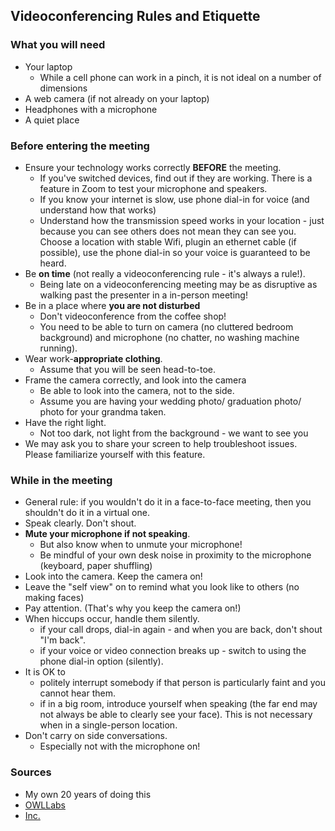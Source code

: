 ## Videoconferencing Rules and Etiquette

### What you will need
- Your laptop 
  - While a cell phone can work in a pinch, it is not ideal on a number of dimensions
- A web camera (if not already on your laptop) 
- Headphones with a microphone 
- A quiet place

### Before entering the meeting

-   Ensure your technology works correctly **BEFORE** the meeting.
    - If you've switched devices, find out if they are working. There is a feature in Zoom to test your microphone and speakers. 
    - If you know your internet is slow, use phone dial-in for voice (and understand how that works)
    - Understand how the transmission speed works in your location - just because you can see others does not mean they can see you. Choose a location with stable Wifi, plugin an ethernet cable (if possible), use the phone dial-in so your voice is guaranteed to be heard.
-   Be **on time** (not really a videoconferencing rule - it's always a rule!).
    - Being late on a videoconferencing meeting may be as disruptive as walking past the presenter in a in-person meeting!
-   Be in a place where **you are not disturbed**
    - Don't videoconference from the coffee shop!
    - You need to be able to turn on camera (no cluttered bedroom background) and microphone (no chatter, no washing machine running).
-   Wear work-**appropriate clothing**.
    - Assume that you will be seen head-to-toe. 
-   Frame the camera correctly, and look into the camera
    - Be able to look into the camera, not to the side.
    - Assume you are having your wedding photo/ graduation photo/ photo for your grandma taken.
-   Have the right light.
    - Not too dark, not light from the background - we want to see you
- We may ask you to share your screen to help troubleshoot issues. Please familiarize yourself with this feature. 

### While in the meeting

- General rule:  if you wouldn't do it in a face-to-face meeting, then you shouldn't do it in a virtual one. 
- Speak clearly. Don't shout.
- **Mute your microphone if not speaking**. 
   - But also know when to unmute your microphone!
   - Be mindful of your own desk noise in proximity to the microphone (keyboard, paper shuffling)
-   Look into the camera. Keep the camera on!
   - Leave the "self view" on to remind what you look like to others (no making faces)
-   Pay attention. (That's why you keep the camera on!)
-   When hiccups occur, handle them silently.
    - if your call drops, dial-in again - and when you are back, don't shout "I'm back".
    - if your voice or video connection breaks up - switch to using the phone dial-in option (silently).
- It is OK to  
    - politely interrupt somebody if that person is particularly faint and you cannot hear them. 
    - if in a big room, introduce yourself when speaking (the far end may not always be able to clearly see your face). This is not necessary when in a single-person location.
- Don't carry on side conversations. 
    - Especially not with the microphone on!

### Sources

- My own 20 years of doing this
- [OWLLabs](https://www.owllabs.com/blog/video-conferencing-etiquette)
- [Inc.](https://www.inc.com/ss/video-conferencing-best-practices)

